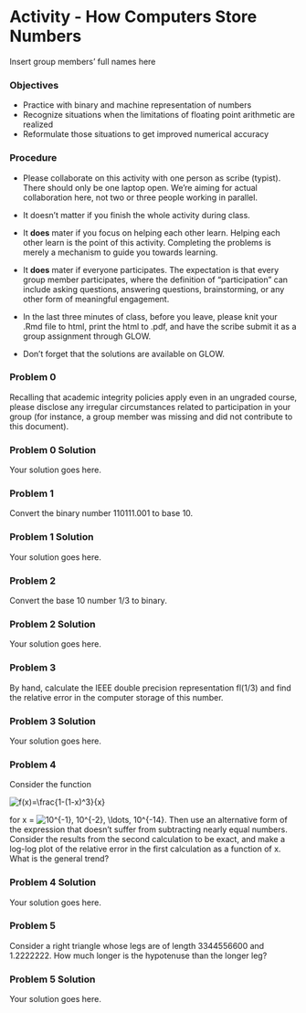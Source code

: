 Activity - How Computers Store Numbers
================
Insert group members’ full names here

### Objectives

-   Practice with binary and machine representation of numbers
-   Recognize situations when the limitations of floating point
    arithmetic are realized
-   Reformulate those situations to get improved numerical accuracy

### Procedure

-   Please collaborate on this activity with one person as scribe
    (typist). There should only be one laptop open. We’re aiming for
    actual collaboration here, not two or three people working in
    parallel.

-   It doesn’t matter if you finish the whole activity during class.

-   It **does** mater if you focus on helping each other learn. Helping
    each other learn is the point of this activity. Completing the
    problems is merely a mechanism to guide you towards learning.

-   It **does** mater if everyone participates. The expectation is that
    every group member participates, where the definition of
    “participation” can include asking questions, answering questions,
    brainstorming, or any other form of meaningful engagement.

-   In the last three minutes of class, before you leave, please knit
    your .Rmd file to html, print the html to .pdf, and have the scribe
    submit it as a group assignment through GLOW.

-   Don’t forget that the solutions are available on GLOW.

### Problem 0

Recalling that academic integrity policies apply even in an ungraded
course, please disclose any irregular circumstances related to
participation in your group (for instance, a group member was missing
and did not contribute to this document).

### Problem 0 Solution

Your solution goes here.

### Problem 1

Convert the binary number 110111.001 to base 10.

### Problem 1 Solution

Your solution goes here.

### Problem 2

Convert the base 10 number 1/3 to binary.

### Problem 2 Solution

Your solution goes here.

### Problem 3

By hand, calculate the IEEE double precision representation fl(1/3) and
find the relative error in the computer storage of this number.

### Problem 3 Solution

Your solution goes here.

### Problem 4

Consider the function

![f(x)=\\frac{1-(1-x)^3}{x}](https://latex.codecogs.com/png.image?%5Cdpi%7B110%7D&space;%5Cbg_white&space;f%28x%29%3D%5Cfrac%7B1-%281-x%29%5E3%7D%7Bx%7D "f(x)=\frac{1-(1-x)^3}{x}")

for x =
![10^{-1}, 10^{-2}, \\ldots, 10^{-14}](https://latex.codecogs.com/png.image?%5Cdpi%7B110%7D&space;%5Cbg_white&space;10%5E%7B-1%7D%2C%2010%5E%7B-2%7D%2C%20%5Cldots%2C%2010%5E%7B-14%7D "10^{-1}, 10^{-2}, \ldots, 10^{-14}").
Then use an alternative form of the expression that doesn’t suffer from
subtracting nearly equal numbers. Consider the results from the second
calculation to be exact, and make a log-log plot of the relative error
in the first calculation as a function of x. What is the general trend?

### Problem 4 Solution

Your solution goes here.

### Problem 5

Consider a right triangle whose legs are of length 3344556600 and
1.2222222. How much longer is the hypotenuse than the longer leg?

### Problem 5 Solution

Your solution goes here.
